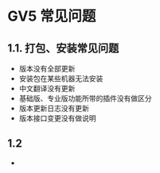 
# GV5 常见问题

## 1.1. 打包、安装常见问题
* 版本没有全部更新
* 安装包在某些机器无法安装
* 中文翻译没有更新
* 基础版、专业版功能所带的插件没有做区分
* 版本更新日志没有更新
* 版本接口变更没有做说明

## 1.2 
* 
